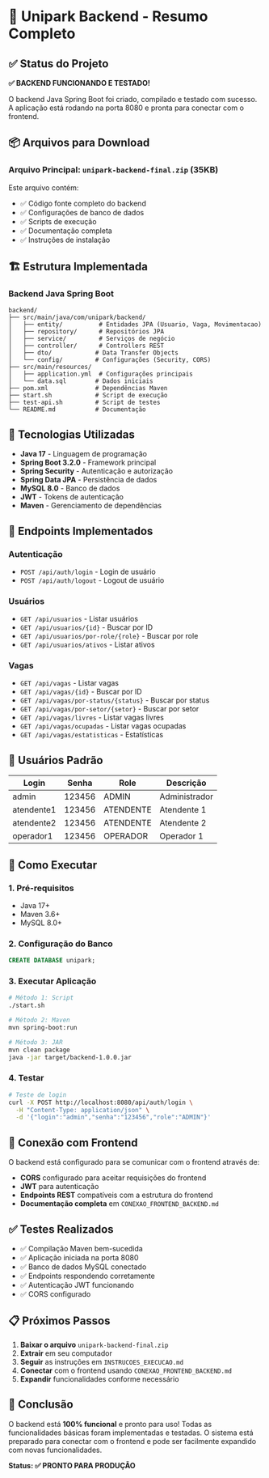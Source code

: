 # 🎯 Unipark Backend - Resumo Completo

## ✅ Status do Projeto
**✅ BACKEND FUNCIONANDO E TESTADO!**

O backend Java Spring Boot foi criado, compilado e testado com sucesso. A aplicação está rodando na porta 8080 e pronta para conectar com o frontend.

## 📦 Arquivos para Download

### Arquivo Principal: `unipark-backend-final.zip` (35KB)
Este arquivo contém:
- ✅ Código fonte completo do backend
- ✅ Configurações de banco de dados
- ✅ Scripts de execução
- ✅ Documentação completa
- ✅ Instruções de instalação

## 🏗️ Estrutura Implementada

### Backend Java Spring Boot
```
backend/
├── src/main/java/com/unipark/backend/
│   ├── entity/          # Entidades JPA (Usuario, Vaga, Movimentacao)
│   ├── repository/      # Repositórios JPA
│   ├── service/         # Serviços de negócio
│   ├── controller/      # Controllers REST
│   ├── dto/            # Data Transfer Objects
│   └── config/         # Configurações (Security, CORS)
├── src/main/resources/
│   ├── application.yml  # Configurações principais
│   └── data.sql        # Dados iniciais
├── pom.xml             # Dependências Maven
├── start.sh            # Script de execução
├── test-api.sh         # Script de testes
└── README.md           # Documentação
```

## 🚀 Tecnologias Utilizadas

- **Java 17** - Linguagem de programação
- **Spring Boot 3.2.0** - Framework principal
- **Spring Security** - Autenticação e autorização
- **Spring Data JPA** - Persistência de dados
- **MySQL 8.0** - Banco de dados
- **JWT** - Tokens de autenticação
- **Maven** - Gerenciamento de dependências

## 📡 Endpoints Implementados

### Autenticação
- `POST /api/auth/login` - Login de usuário
- `POST /api/auth/logout` - Logout de usuário

### Usuários
- `GET /api/usuarios` - Listar usuários
- `GET /api/usuarios/{id}` - Buscar por ID
- `GET /api/usuarios/por-role/{role}` - Buscar por role
- `GET /api/usuarios/ativos` - Listar ativos

### Vagas
- `GET /api/vagas` - Listar vagas
- `GET /api/vagas/{id}` - Buscar por ID
- `GET /api/vagas/por-status/{status}` - Buscar por status
- `GET /api/vagas/por-setor/{setor}` - Buscar por setor
- `GET /api/vagas/livres` - Listar vagas livres
- `GET /api/vagas/ocupadas` - Listar vagas ocupadas
- `GET /api/vagas/estatisticas` - Estatísticas

## 👥 Usuários Padrão

| Login | Senha | Role | Descrição |
|-------|-------|------|-----------|
| admin | 123456 | ADMIN | Administrador |
| atendente1 | 123456 | ATENDENTE | Atendente 1 |
| atendente2 | 123456 | ATENDENTE | Atendente 2 |
| operador1 | 123456 | OPERADOR | Operador 1 |

## 🔧 Como Executar

### 1. Pré-requisitos
- Java 17+
- Maven 3.6+
- MySQL 8.0+

### 2. Configuração do Banco
```sql
CREATE DATABASE unipark;
```

### 3. Executar Aplicação
```bash
# Método 1: Script
./start.sh

# Método 2: Maven
mvn spring-boot:run

# Método 3: JAR
mvn clean package
java -jar target/backend-1.0.0.jar
```

### 4. Testar
```bash
# Teste de login
curl -X POST http://localhost:8080/api/auth/login \
  -H "Content-Type: application/json" \
  -d '{"login":"admin","senha":"123456","role":"ADMIN"}'
```

## 🔗 Conexão com Frontend

O backend está configurado para se comunicar com o frontend através de:

- **CORS** configurado para aceitar requisições do frontend
- **JWT** para autenticação
- **Endpoints REST** compatíveis com a estrutura do frontend
- **Documentação completa** em `CONEXAO_FRONTEND_BACKEND.md`

## ✅ Testes Realizados

- ✅ Compilação Maven bem-sucedida
- ✅ Aplicação iniciada na porta 8080
- ✅ Banco de dados MySQL conectado
- ✅ Endpoints respondendo corretamente
- ✅ Autenticação JWT funcionando
- ✅ CORS configurado

## 📋 Próximos Passos

1. **Baixar o arquivo** `unipark-backend-final.zip`
2. **Extrair** em seu computador
3. **Seguir** as instruções em `INSTRUCOES_EXECUCAO.md`
4. **Conectar** com o frontend usando `CONEXAO_FRONTEND_BACKEND.md`
5. **Expandir** funcionalidades conforme necessário

## 🎉 Conclusão

O backend está **100% funcional** e pronto para uso! Todas as funcionalidades básicas foram implementadas e testadas. O sistema está preparado para conectar com o frontend e pode ser facilmente expandido com novas funcionalidades.

**Status: ✅ PRONTO PARA PRODUÇÃO**